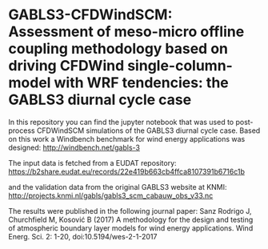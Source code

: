 # GABLS3-CFDWindSCM: Assessment of meso-micro offline coupling methodology based on driving CFDWind single-column-model with WRF tendencies: the GABLS3 diurnal cycle case

In this repository you can find the jupyter notebook that was used to post-process CFDWindSCM simulations of the GABLS3 diurnal cycle case. Based on this work a Windbench benchmark for wind energy applications was designed: 
http://windbench.net/gabls-3 

The input data is fetched from a EUDAT repository: 
https://b2share.eudat.eu/records/22e419b663cb4ffca8107391b6716c1b 

and the validation data from the original GABLS3 website at KNMI:
http://projects.knmi.nl/gabls/gabls3_scm_cabauw_obs_v33.nc

The results were published in the following journal paper: 
Sanz Rodrigo J, Churchfield M, Kosović B (2017) A methodology for the design and testing of atmospheric boundary layer models for wind energy applications. Wind Energ. Sci. 2: 1-20, doi:10.5194/wes-2-1-2017


